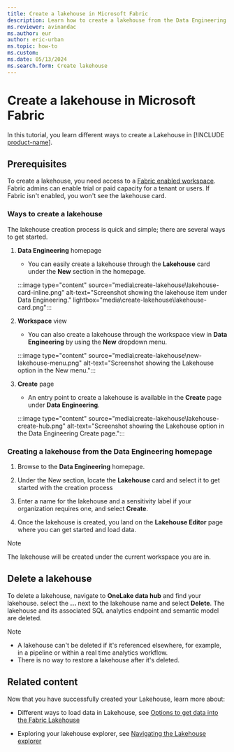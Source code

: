 ```yaml
---
title: Create a lakehouse in Microsoft Fabric
description: Learn how to create a lakehouse from the Data Engineering homepage, the Workspace view, or the Create page.
ms.reviewer: avinandac
ms.author: eur
author: eric-urban
ms.topic: how-to
ms.custom:
ms.date: 05/13/2024
ms.search.form: Create lakehouse
---
```


# Create a lakehouse in Microsoft Fabric

In this tutorial, you learn different ways to create a Lakehouse in [!INCLUDE [product-name](../includes/product-name.md)].

## Prerequisites

To create a lakehouse, you need access to a [Fabric enabled workspace](../admin/fabric-switch.md). Fabric admins can enable trial or paid capacity for a tenant or users. If Fabric isn't enabled, you won't see the lakehouse card.

### Ways to create a lakehouse

The lakehouse creation process is quick and simple; there are several ways to get started.

1. **Data Engineering** homepage

   - You can easily create a lakehouse through the **Lakehouse** card under the **New** section in the homepage.

   :::image type="content" source="media\create-lakehouse\lakehouse-card-inline.png" alt-text="Screenshot showing the lakehouse item under Data Engineering." lightbox="media\create-lakehouse\lakehouse-card.png":::

1. **Workspace** view

   - You can also create a lakehouse through the workspace view in **Data Engineering** by using the **New** dropdown menu.

   :::image type="content" source="media\create-lakehouse\new-lakehouse-menu.png" alt-text="Screenshot showing the Lakehouse option in the New menu.":::

1. **Create** page

   - An entry point to create a lakehouse is available in the **Create** page under **Data Engineering**.

   :::image type="content" source="media\create-lakehouse\lakehouse-create-hub.png" alt-text="Screenshot showing the Lakehouse option in the Data Engineering Create page.":::

### Creating a lakehouse from the Data Engineering homepage

1. Browse to the **Data Engineering** homepage.

1. Under the New section, locate the **Lakehouse** card and select it to get started with the creation process

1. Enter a name for the lakehouse and a sensitivity label if your organization requires one, and select **Create**.

1. Once the lakehouse is created, you land on the **Lakehouse Editor** page where you can get started and load data.

> [!NOTE]
> The lakehouse will be created under the current workspace you are in.

## Delete a lakehouse

To delete a lakehouse, navigate to **OneLake data hub** and find your lakehouse. select the **...** next to the lakehouse name and select **Delete**. The lakehouse and its associated SQL analytics endpoint and semantic model are deleted. 

> [!NOTE]
> - A lakehouse can't be deleted if it's referenced elsewhere, for example, in a pipeline or within a real time analytics workflow.
> - There is no way to restore a lakehouse after it's deleted.

## Related content

Now that you have successfully created your Lakehouse, learn more about:

- Different ways to load data in Lakehouse, see [Options to get data into the Fabric Lakehouse](load-data-lakehouse.md)

- Exploring your lakehouse explorer, see [Navigating the Lakehouse explorer](navigate-lakehouse-explorer.md)
